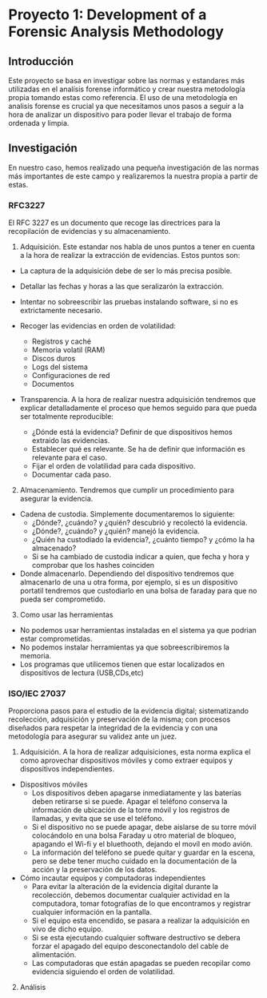 # Proyecto 1: Development of a Forensic Analysis Methodology

## Introducción

Este proyecto se basa en investigar sobre las normas y estandares más utilizadas en el analísis forense informático y crear nuestra metodología propia tomando estas como referencia.
El uso de una metodología en analisis forense es crucial ya que necesitamos unos pasos a seguir a la hora de analizar un dispositivo para poder llevar el trabajo de forma ordenada y limpia.


## Investigación
En nuestro caso, hemos realizado una pequeña investigación de las normas más importantes de este campo y realizaremos la nuestra propia a partir de estas.
### RFC3227
El RFC 3227 es un documento que recoge las directrices para la recopilación de evidencias y su almacenamiento.
1. Adquisición. Este estandar nos habla de unos puntos a tener en cuenta a la hora de realizar la extracción de evidencias. Estos puntos son:
  * La captura de la adquisición debe de ser lo más precisa posible.
  * Detallar las fechas y horas a las que seralizarón la extracción.
  * Intentar no sobreescribir las pruebas instalando software, si no es extrictamente necesario.
  * Recoger las evidencias en orden de volatilidad:
    - Registros y caché
    - Memoria volatil (RAM)
    - Discos duros
    - Logs del sistema
    - Configuraciones de red
    - Documentos
    
  * Transparencia. A la hora de realizar nuestra adquisición tendremos que explicar detalladamente el proceso que hemos seguido para que pueda ser totalmente reproducible:
    - ¿Dónde está la evidencia? Definir de que dispositivos hemos extraido las evidencias.
    - Establecer qué es relevante. Se ha de definir que información es relevante para el caso.
    - Fijar el orden de volatilidad para cada dispositivo.
    - Documentar cada paso.

2. Almacenamiento. Tendremos que cumplir un procedimiento para asegurar la evidencia.
  * Cadena de custodia. Simplemente documentaremos lo siguiente:
    - ¿Dónde?, ¿cuándo? y ¿quién? descubrió y recolectó la evidencia.
    - ¿Dónde?, ¿cuándo? y ¿quién? manejó la evidencia.
    - ¿Quién ha custodiado la evidencia?, ¿cuánto tiempo? y ¿cómo la ha almacenado?
    - Si se ha cambiado de custodia indicar a quien, que fecha y hora y comprobar que los hashes coinciden
  * Donde almacenarlo. Dependiendo del dispositivo tendremos que almacenarlo de una u otra forma, por ejemplo, si es un dispositivo portatil tendremos que custodiarlo en una bolsa de faraday para que no pueda ser comprometido.
3. Como usar las herramientas
  * No podemos usar herramientas instaladas en el sistema ya que podrian estar comprometidas.
  * No podemos instalar herramientas ya que sobreescribiremos la memoria.
  * Los programas que utilicemos tienen que estar localizados en dispositivos de lectura (USB,CDs,etc)
    
### ISO/IEC 27037
Proporciona pasos para el estudio de la evidencia digital; sistematizando recolección, adquisición y preservación de la misma; con procesos diseñados para respetar la integridad de la evidencia y con una metodología para asegurar su validez ante un juez.

1. Adquisición. A la hora de realizar adquisiciones, esta norma explica el como aprovechar dispositivos móviles y como extraer equipos y dispositivos independientes.
  * Dispositivos móviles
     - Los dispositivos deben apagarse inmediatamente y las baterías deben retirarse si se puede. Apagar el teléfono conserva la información de ubicación de la torre móvil y los registros de llamadas, y evita que se use el teléfono.
    - Si el dispositivo no se puede apagar, debe aislarse de su torre móvil colocándolo en una bolsa Faraday u otro material de bloqueo, apagando el Wi-fi y el bluethooth, dejando el movíl en modo avión.
    - La información del teléfono se puede quitar y guardar en la escena, pero se debe tener mucho cuidado en la documentación de la acción y la preservación de los datos.
  * Cómo incautar equipos y computadoras independientes
    - Para evitar la alteración de la evidencia digital durante la recolección, debemos documentar cualquier actividad en la computadora, tomar fotografías de lo que encontramos y registrar cualquier información en la pantalla.
    - Si el equipo esta encendido, se pasara a realizar la adquisición en vivo de dicho equipo.
    - Si se esta ejecutando cualquier software destructivo se debera forzar el apagado del equipo desconectandolo del cable de alimentación.
    - Las computadoras que están apagadas se pueden recopilar como evidencia siguiendo el orden de volatilidad.
2. Análisis 
